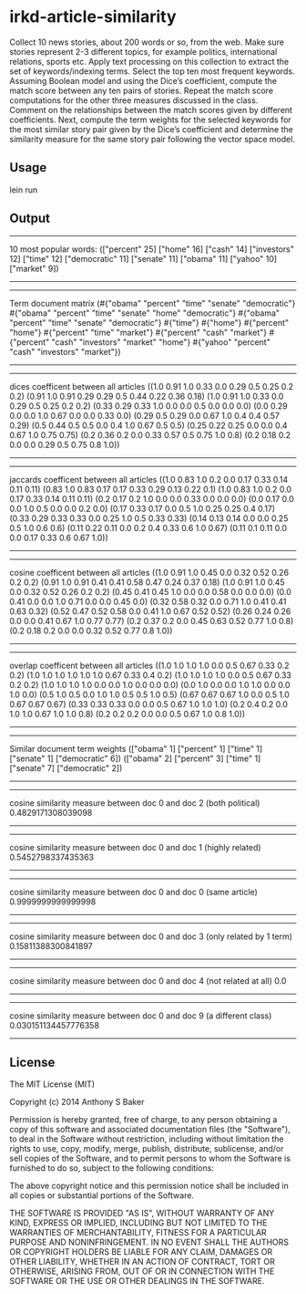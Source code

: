 # irkd-article-similarity

Collect 10 news stories, about 200 words or so, from the web. Make sure stories represent 2-3 different topics, for example politics, international relations, sports etc. Apply text processing on this collection to extract the set of keywords/indexing terms.Select the top ten most frequent keywords. Assuming Boolean model and using the Dice’s coefficient, compute the match score between any ten pairs of stories. Repeat the match score computations for the other three measures discussed in the class. Comment on the relationships between the match scores given by different coefficients. Next, compute the term weights for the selected keywords for the most similar story pair given by the Dice’s coefficient and determine the similarity measure for the same story pair following the vector space model.

## Usage

lein run


## Output
  *********************************
  10 most popular words:
  (["percent" 25]
  ["home" 16]
  ["cash" 14]
  ["investors" 12]
  ["time" 12]
  ["democratic" 11]
  ["senate" 11]
  ["obama" 11]
  ["yahoo" 10]
  ["market" 9])
  *********************************
  ********************************
  Term document matrix
  (#{"obama" "percent" "time" "senate" "democratic"}
  #{"obama" "percent" "time" "senate" "home" "democratic"}
  #{"obama" "percent" "time" "senate" "democratic"}
  #{"time"}
  #{"home"}
  #{"percent" "home"}
  #{"percent" "time" "market"}
  #{"percent" "cash" "market"}
  #{"percent" "cash" "investors" "market" "home"}
  #{"yahoo" "percent" "cash" "investors" "market"})
  ********************************
  ********************************
  dices coefficent between all articles
  ((1.0 0.91 1.0 0.33 0.0 0.29 0.5 0.25 0.2 0.2)
  (0.91 1.0 0.91 0.29 0.29 0.5 0.44 0.22 0.36 0.18)
  (1.0 0.91 1.0 0.33 0.0 0.29 0.5 0.25 0.2 0.2)
  (0.33 0.29 0.33 1.0 0.0 0.0 0.5 0.0 0.0 0.0)
  (0.0 0.29 0.0 0.0 1.0 0.67 0.0 0.0 0.33 0.0)
  (0.29 0.5 0.29 0.0 0.67 1.0 0.4 0.4 0.57 0.29)
  (0.5 0.44 0.5 0.5 0.0 0.4 1.0 0.67 0.5 0.5)
  (0.25 0.22 0.25 0.0 0.0 0.4 0.67 1.0 0.75 0.75)
  (0.2 0.36 0.2 0.0 0.33 0.57 0.5 0.75 1.0 0.8)
  (0.2 0.18 0.2 0.0 0.0 0.29 0.5 0.75 0.8 1.0))
  ********************************
  ********************************
  jaccards coefficent between all articles
  ((1.0 0.83 1.0 0.2 0.0 0.17 0.33 0.14 0.11 0.11)
  (0.83 1.0 0.83 0.17 0.17 0.33 0.29 0.13 0.22 0.1)
  (1.0 0.83 1.0 0.2 0.0 0.17 0.33 0.14 0.11 0.11)
  (0.2 0.17 0.2 1.0 0.0 0.0 0.33 0.0 0.0 0.0)
  (0.0 0.17 0.0 0.0 1.0 0.5 0.0 0.0 0.2 0.0)
  (0.17 0.33 0.17 0.0 0.5 1.0 0.25 0.25 0.4 0.17)
  (0.33 0.29 0.33 0.33 0.0 0.25 1.0 0.5 0.33 0.33)
  (0.14 0.13 0.14 0.0 0.0 0.25 0.5 1.0 0.6 0.6)
  (0.11 0.22 0.11 0.0 0.2 0.4 0.33 0.6 1.0 0.67)
  (0.11 0.1 0.11 0.0 0.0 0.17 0.33 0.6 0.67 1.0))
  ********************************
  ********************************
  cosine coefficent between all articles
  ((1.0 0.91 1.0 0.45 0.0 0.32 0.52 0.26 0.2 0.2)
  (0.91 1.0 0.91 0.41 0.41 0.58 0.47 0.24 0.37 0.18)
  (1.0 0.91 1.0 0.45 0.0 0.32 0.52 0.26 0.2 0.2)
  (0.45 0.41 0.45 1.0 0.0 0.0 0.58 0.0 0.0 0.0)
  (0.0 0.41 0.0 0.0 1.0 0.71 0.0 0.0 0.45 0.0)
  (0.32 0.58 0.32 0.0 0.71 1.0 0.41 0.41 0.63 0.32)
  (0.52 0.47 0.52 0.58 0.0 0.41 1.0 0.67 0.52 0.52)
  (0.26 0.24 0.26 0.0 0.0 0.41 0.67 1.0 0.77 0.77)
  (0.2 0.37 0.2 0.0 0.45 0.63 0.52 0.77 1.0 0.8)
  (0.2 0.18 0.2 0.0 0.0 0.32 0.52 0.77 0.8 1.0))
  ********************************
  ********************************
  overlap coefficent between all articles
  ((1.0 1.0 1.0 1.0 0.0 0.5 0.67 0.33 0.2 0.2)
  (1.0 1.0 1.0 1.0 1.0 1.0 0.67 0.33 0.4 0.2)
  (1.0 1.0 1.0 1.0 0.0 0.5 0.67 0.33 0.2 0.2)
  (1.0 1.0 1.0 1.0 0.0 0.0 1.0 0.0 0.0 0.0)
  (0.0 1.0 0.0 0.0 1.0 1.0 0.0 0.0 1.0 0.0)
  (0.5 1.0 0.5 0.0 1.0 1.0 0.5 0.5 1.0 0.5)
  (0.67 0.67 0.67 1.0 0.0 0.5 1.0 0.67 0.67 0.67)
  (0.33 0.33 0.33 0.0 0.0 0.5 0.67 1.0 1.0 1.0)
  (0.2 0.4 0.2 0.0 1.0 1.0 0.67 1.0 1.0 0.8)
  (0.2 0.2 0.2 0.0 0.0 0.5 0.67 1.0 0.8 1.0))
  ********************************
  ********************************
  Similar document term weights
  (["obama" 1] ["percent" 1] ["time" 1] ["senate" 1] ["democratic" 6])
  (["obama" 2] ["percent" 3] ["time" 1] ["senate" 7] ["democratic" 2])
  ********************************
  ********************************
  cosine similarity measure between doc 0 and doc 2 (both political)
  0.4829171308039098
  ********************************
  ********************************
  cosine similarity measure between doc 0 and doc 1 (highly related)
  0.5452798337435363
  ********************************
  ********************************
  cosine similarity measure between doc 0 and doc 0 (same article)
  0.9999999999999998
  ********************************
  ********************************
  cosine similarity measure between doc 0 and doc 3 (only related by 1 term)
  0.15811388300841897
  ********************************
  ********************************
  cosine similarity measure between doc 0 and doc 4 (not related at all)
  0.0
  ********************************
  ********************************
  cosine similarity measure between doc 0 and doc 9 (a different class)
  0.030151134457776358
  ********************************

## License

The MIT License (MIT)

Copyright (c) 2014 Anthony S Baker

Permission is hereby granted, free of charge, to any person obtaining a copy
of this software and associated documentation files (the "Software"), to deal
in the Software without restriction, including without limitation the rights
to use, copy, modify, merge, publish, distribute, sublicense, and/or sell
copies of the Software, and to permit persons to whom the Software is
furnished to do so, subject to the following conditions:

The above copyright notice and this permission notice shall be included in
all copies or substantial portions of the Software.

THE SOFTWARE IS PROVIDED "AS IS", WITHOUT WARRANTY OF ANY KIND, EXPRESS OR
IMPLIED, INCLUDING BUT NOT LIMITED TO THE WARRANTIES OF MERCHANTABILITY,
FITNESS FOR A PARTICULAR PURPOSE AND NONINFRINGEMENT. IN NO EVENT SHALL THE
AUTHORS OR COPYRIGHT HOLDERS BE LIABLE FOR ANY CLAIM, DAMAGES OR OTHER
LIABILITY, WHETHER IN AN ACTION OF CONTRACT, TORT OR OTHERWISE, ARISING FROM,
OUT OF OR IN CONNECTION WITH THE SOFTWARE OR THE USE OR OTHER DEALINGS IN
THE SOFTWARE.

